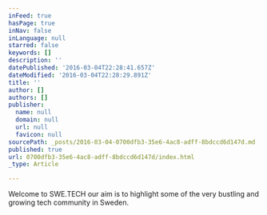 ```yaml
---
inFeed: true
hasPage: true
inNav: false
inLanguage: null
starred: false
keywords: []
description: ''
datePublished: '2016-03-04T22:28:41.657Z'
dateModified: '2016-03-04T22:28:29.891Z'
title: ''
author: []
authors: []
publisher:
  name: null
  domain: null
  url: null
  favicon: null
sourcePath: _posts/2016-03-04-0700dfb3-35e6-4ac8-adff-8bdccd6d147d.md
published: true
url: 0700dfb3-35e6-4ac8-adff-8bdccd6d147d/index.html
_type: Article

---
```

Welcome to SWE.TECH our aim is to highlight some of the very bustling and growing tech community in Sweden.